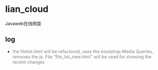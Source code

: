 # lian_cloud
Javaweb在线网盘


## log
- <label style="color:gray">the filelist.html will be refactored, uses the bootstrap Media Queries, removes the js. File "file_list_new.html" will be used for showing the recent changes 
